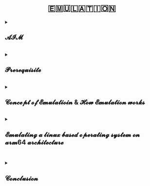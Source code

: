 ​<h1 align="center"> 🇪‌🇲‌🇺‌🇱‌🇦‌🇹‌🇮‌🇴‌🇳‌</h1>

<details>
<summary><h2>𝓐𝓘𝓜</h2></summary>
<br>
Aim is to understand the concept of Emulation.<br>
How Emulation works ?<br>
And to emulate a linux based operating system on arm64 architecture
</details>
<br>

<details>
<summary><h2>𝓟𝓻𝓮𝓻𝓮𝓺𝓾𝓲𝓼𝓲𝓽𝓮</h2></summary>
<br>
Below are some prerequisite to achieve our aim.

- sudo permission to the system
- Emulator [we will be using QEMU] 
- Image file of Operating System to emulate
</details>
<br>
<details>
<summary><h2>𝓒𝓸𝓷𝓬𝓮𝓹𝓽 𝓸𝓯 𝓔𝓶𝓾𝓵𝓪𝓽𝓲𝓸𝓲𝓷 & 𝓗𝓸𝔀 𝓔𝓶𝓾𝓵𝓪𝓽𝓲𝓸𝓷 𝔀𝓸𝓻𝓴𝓼</h2></summary>
<br>
Emulation is a software that enables one computer system to behave like another computer system.<br>
It enables a host system to run software or use peripheral devices designed for the guest system.<br>
It refers to the ability of a computer program in an electronic device to emulate (or imitate) another program or device.
<br>
Emulation works by emulating(copying) behaviour of some another computer system architecture and run its program on some different kind of computer system(which is capable of emulating)
So the guest system programs think they are running on the same architecture for which they are designed but in reality emulator is imitating the architecture. 
</details>
<br>
<details>
<summary><h2>𝓔𝓶𝓾𝓵𝓪𝓽𝓲𝓷𝓰 𝓪 𝓵𝓲𝓷𝓾𝔁 𝓫𝓪𝓼𝓮𝓭 𝓸𝓹𝓮𝓻𝓪𝓽𝓲𝓷𝓰 𝓼𝔂𝓼𝓽𝓮𝓶 𝓸𝓷 𝓪𝓻𝓶64 𝓪𝓻𝓬𝓱𝓲𝓽𝓮𝓬𝓽𝓾𝓻𝓮<h2></summary>
<br>
We will be Emulating a Raspian OS
<p>

STEP 1  -  Downloading Qemu emulator

$ sudo yum install qemu

<br>

STEP 2 - Getting OS Image <br>

Download a raspian image from official 
[link](https://www.raspberrypi.org/software/operating-systems/ "link")
<br>
I have used lite version (2021-05-07-raspios-buster-armhf-lite.zip)

<br>

STEP 3 - Unzip the img 

$ sudo unzip 2021-05-07-raspios-buster-armhf-lite.zip

<br>

STEP 4 - Modifying Image

$ qemu-img convert -f raw -O qcow2 2021-05-07-raspios-buster-armhf-lite.img raspios-buster-armhf-lite.qcow

$ qemu-img resize raspios-buster-armhf-lite.qcow +4G

<br>

STEP 5 - Download kernel and dtb for the image 

Use this [link](https://github.com/dhruvvyas90/qemu-rpi-kernel/ "link") and download kernel and dtb file accordingly.

<br>

STEP 6 - BOOTING THE IMAGE 

$ sudo qemu-system-aarch64 \
    -kernel kernel-qemu-4.19.50-buster \
    -append "root=/dev/sda2 panic=1 rootfstype=ext4 rw" \
    -hda 2021-05-07-raspios-buster-armhf-lite.qcow \
    -dtb versatile-pb-buster.dtb \
    -cpu arm1176 -m 256 \
    -M versatilepb \
    -no-reboot \
    -serial stdio \
    -net nic -net user \
    -net tap,ifname=vnet0,script=no,downscript=no

NOTE : DOWNLOAD ALL THE FILES STATED IN THIS DOCUMENT TO A SINGLE FOLDER OR ELSE MODIFY THE STEP 6 COMMAND ACCORDING TO YOUR DOWNLOADED FILE PATHS.
</p>
</details>
<br>
<details>
<summary><h2>𝓒𝓸𝓷𝓬𝓵𝓾𝓼𝓲𝓸𝓷</h2></summary>
We have successfully emulated an linux based raspbian image on arm64 architecture.
If you have any suggestions or you found any errors or mistake in this document please feel free to contact by clicking below image. Any kind of updates are welcome too.


<a href="mailto:vatsv070@gmail.com"><img src="https://raw.githubusercontent.com/vibhu004/supportingfiles/main/mail.gif" alt="logo" height="40" width="40"></a>
</details>
